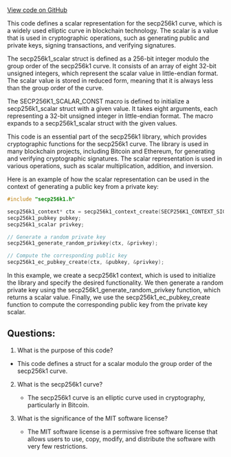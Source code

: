 [View code on GitHub](https://github.com/cosmos/cosmos-sdk/blob/main/crypto/keys/secp256k1/internal/secp256k1/libsecp256k1/src/scalar_8x32.h)

This code defines a scalar representation for the secp256k1 curve, which is a widely used elliptic curve in blockchain technology. The scalar is a value that is used in cryptographic operations, such as generating public and private keys, signing transactions, and verifying signatures. 

The secp256k1_scalar struct is defined as a 256-bit integer modulo the group order of the secp256k1 curve. It consists of an array of eight 32-bit unsigned integers, which represent the scalar value in little-endian format. The scalar value is stored in reduced form, meaning that it is always less than the group order of the curve. 

The SECP256K1_SCALAR_CONST macro is defined to initialize a secp256k1_scalar struct with a given value. It takes eight arguments, each representing a 32-bit unsigned integer in little-endian format. The macro expands to a secp256k1_scalar struct with the given values. 

This code is an essential part of the secp256k1 library, which provides cryptographic functions for the secp256k1 curve. The library is used in many blockchain projects, including Bitcoin and Ethereum, for generating and verifying cryptographic signatures. The scalar representation is used in various operations, such as scalar multiplication, addition, and inversion. 

Here is an example of how the scalar representation can be used in the context of generating a public key from a private key:

```c
#include "secp256k1.h"

secp256k1_context* ctx = secp256k1_context_create(SECP256K1_CONTEXT_SIGN | SECP256K1_CONTEXT_VERIFY);
secp256k1_pubkey pubkey;
secp256k1_scalar privkey;

// Generate a random private key
secp256k1_generate_random_privkey(ctx, &privkey);

// Compute the corresponding public key
secp256k1_ec_pubkey_create(ctx, &pubkey, &privkey);
```

In this example, we create a secp256k1 context, which is used to initialize the library and specify the desired functionality. We then generate a random private key using the secp256k1_generate_random_privkey function, which returns a scalar value. Finally, we use the secp256k1_ec_pubkey_create function to compute the corresponding public key from the private key scalar.
## Questions: 
 1. What is the purpose of this code?
   - This code defines a struct for a scalar modulo the group order of the secp256k1 curve.

2. What is the secp256k1 curve?
   - The secp256k1 curve is an elliptic curve used in cryptography, particularly in Bitcoin.

3. What is the significance of the MIT software license?
   - The MIT software license is a permissive free software license that allows users to use, copy, modify, and distribute the software with very few restrictions.